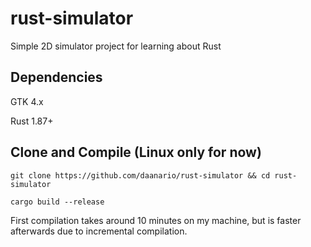 # rust-simulator
Simple 2D simulator project for learning about Rust

## Dependencies
GTK 4.x

Rust 1.87+

## Clone and Compile (Linux only for now)
```
git clone https://github.com/daanario/rust-simulator && cd rust-simulator
```
```
cargo build --release
```

First compilation takes around 10 minutes on my machine, but is faster afterwards due to incremental compilation.
